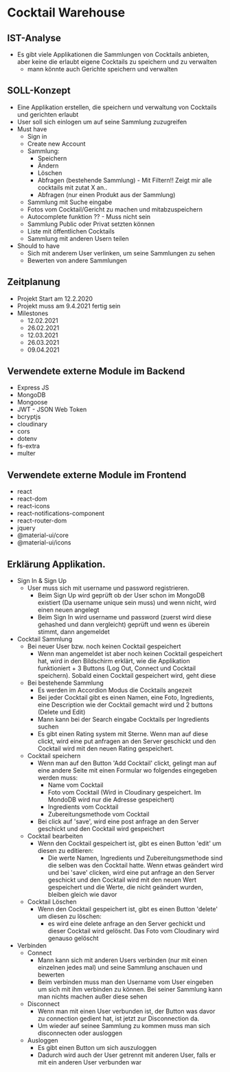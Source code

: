 # Cocktail Warehouse


## IST-Analyse
- Es gibt viele Applikationen die Sammlungen von Cocktails anbieten, aber keine die erlaubt eigene Cocktails zu speichern und zu verwalten
    * mann könnte auch Gerichte speichern und verwalten

## SOLL-Konzept
- Eine Applikation erstellen, die speichern und verwaltung von Cocktails und gerichten erlaubt
- User soll sich einlogen um auf seine Sammlung zuzugreifen
- Must have
    * Sign in
    * Create new Account
    * Sammlung:
        * Speichern
        * Ändern
        * Löschen
        * Abfragen (bestehende Sammlung) - Mit Filtern!! Zeigt mir alle cocktails mit zutat X an..
        * Abfragen (nur einen Produkt aus der Sammlung)
    * Sammlung mit Suche eingabe
    * Fotos vom Cocktail/Gericht zu machen und mitabzuspeichern
    * Autocomplete funktion ?? - Muss nicht sein
    * Sammlung Public oder Privat setzten können
    * Liste mit öffentlichen Cocktails
    * Sammlung mit anderen Usern teilen
- Should to have
    * Sich mit anderem User verlinken, um seine Sammlungen zu sehen
    * Bewerten von andere Sammlungen
 


## Zeitplanung
- Projekt Start am 12.2.2020
- Projekt muss am 9.4.2021 fertig sein
- Milestones
    * 12.02.2021
    * 26.02.2021
    * 12.03.2021
    * 26.03.2021
    * 09.04.2021

## Verwendete externe Module im Backend

- Express JS
- MongoDB
- Mongoose
- JWT - JSON Web Token
- bcryptjs
- cloudinary
- cors
- dotenv
- fs-extra
- multer


## Verwendete externe Module im Frontend

- react
- react-dom
- react-icons
- react-notifications-component
- react-router-dom
- jquery
- @material-ui/core
- @material-ui/icons


## Erklärung Applikation.

- Sign In & Sign Up
    * User muss sich mit username und password registrieren.   
        * Beim Sign Up wird geprüft ob der User schon im MongoDB existiert (Da username unique sein muss) und wenn nicht, wird einen neuen angelegt
        * Beim Sign In wird username und password (zuerst wird diese gehashed und dann vergleicht) geprüft und wenn es überein stimmt, dann angemeldet
- Cocktail Sammlung
    * Bei neuer User bzw. noch keinen Cocktail gespeichert
        * Wenn man angemeldet ist aber noch keinen Cocktail gespeichert hat, wird in den Bildschirm erklärt, wie die Applikation funktioniert + 3 Buttons (Log Out, Connect und Cocktail speichern). Sobald einen Cocktail gespeichert wird, geht diese 
    * Bei bestehende Sammlung
        * Es werden im Accordion Modus die Cocktails angezeit
        * Bei jeder Cocktail gibt es einen Namen, eine Foto, Ingredients, eine Description wie der Cocktail gemacht wird und 2 buttons (Delete und Edit)
        * Mann kann bei der Search eingabe Cocktails per Ingredients suchen
        * Es gibt einen Rating system mit Sterne. Wenn man auf diese clickt, wird eine put anfragen an den Server geschickt und den Cocktail wird mit den neuen Rating gespeichert.
    * Cocktail speichern
        * Wenn man auf den Button 'Add Cocktail' clickt, gelingt man auf eine andere Seite mit einen Formular wo folgendes eingegeben werden muss:
            * Name vom Cocktail
            * Foto vom Cocktail (Wird in Cloudinary gespeichert. Im MondoDB wird nur die Adresse gespeichert)
            * Ingredients vom Cocktail
            * Zubereitungsmethode vom Cocktail
        * Bei click auf 'save', wird eine post anfrage an den Server geschickt und den Cocktail wird gespeichert
    * Cocktail bearbeiten
        * Wenn den Cocktail gespeichert ist, gibt es einen Button 'edit' um diesen zu editieren:
            * Die werte Namen, Ingredients und Zubereitungsmethode  sind die selben was den Cocktail hatte. Wenn etwas geändert wird und bei 'save' clicken, wird eine put anfrage an den Server geschickt und den Cocktail wird mit den neuen Wert gespeichert und die Werte, die nicht geändert wurden, bleiben gleich wie davor
    * Cocktail Löschen
        * Wenn den Cocktail gespeichert ist, gibt es einen Button 'delete' um diesen zu löschen:
            * es wird eine delete anfrage an den Server gechickt und dieser Cocktail wird gelöscht. Das Foto vom Cloudinary wird genauso gelöscht
- Verbinden
    * Connect
        * Mann kann sich mit anderen Users verbinden (nur mit einen einzelnen jedes mal) und seine Sammlung anschauen und bewerten
        * Beim verbinden muss man den Username vom User eingeben um sich mit ihm verbinden zu können. Bei seiner Sammlung kann man nichts machen außer diese sehen
    * Disconnect
        * Wenn man mit einen User verbunden ist, der Button was davor zu connection gedient hat, ist jetzt zur Disconnection da.
        * Um wieder auf seinee Sammlung zu kommen muss man sich disconnecten oder ausloggen
    * Ausloggen
        * Es gibt einen Button um sich auszuloggen
        * Dadurch wird auch der User getrennt mit anderen User, falls er mit ein anderen User verbunden war 

